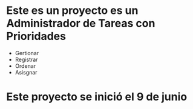 # Este es un proyecto es un Administrador de Tareas con Prioridades
- Gertionar
- Registrar
- Ordenar
- Asisgnar
# Este proyecto se inició el 9 de junio